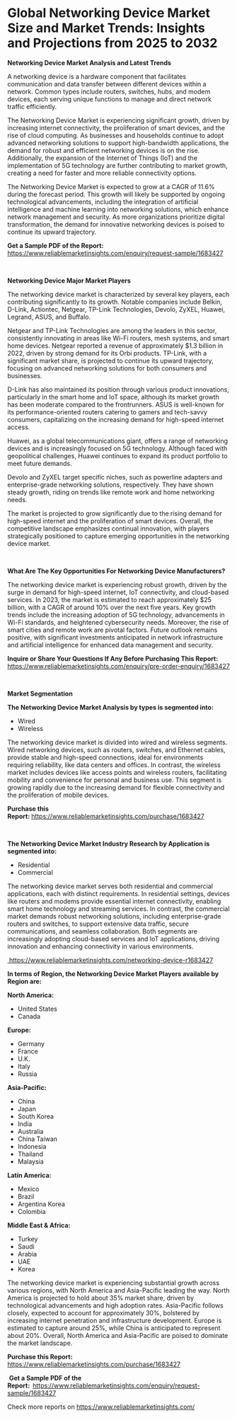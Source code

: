 <p><h1>Global Networking Device Market Size and Market Trends: Insights and Projections from 2025 to 2032</h1></p><p><strong>Networking Device Market Analysis and Latest Trends</strong></p>
<p><p>A networking device is a hardware component that facilitates communication and data transfer between different devices within a network. Common types include routers, switches, hubs, and modem devices, each serving unique functions to manage and direct network traffic efficiently. </p><p>The Networking Device Market is experiencing significant growth, driven by increasing internet connectivity, the proliferation of smart devices, and the rise of cloud computing. As businesses and households continue to adopt advanced networking solutions to support high-bandwidth applications, the demand for robust and efficient networking devices is on the rise. Additionally, the expansion of the Internet of Things (IoT) and the implementation of 5G technology are further contributing to market growth, creating a need for faster and more reliable connectivity options.</p><p>The Networking Device Market is expected to grow at a CAGR of 11.6% during the forecast period. This growth will likely be supported by ongoing technological advancements, including the integration of artificial intelligence and machine learning into networking solutions, which enhance network management and security. As more organizations prioritize digital transformation, the demand for innovative networking devices is poised to continue its upward trajectory.</p></p>
<p><strong>Get a Sample PDF of the Report:&nbsp;</strong> <a href="https://www.reliablemarketinsights.com/enquiry/request-sample/1683427?utm_campaign=2453&utm_medium=2&utm_source=Github&utm_content=ia&utm_term=15022025&utm_id=networking-device">https://www.reliablemarketinsights.com/enquiry/request-sample/1683427</a></p>
<p>&nbsp;</p>
<p><strong>Networking Device Major Market Players</strong></p>
<p><p>The networking device market is characterized by several key players, each contributing significantly to its growth. Notable companies include Belkin, D-Link, Actiontec, Netgear, TP-Link Technologies, Devolo, ZyXEL, Huawei, Legrand, ASUS, and Buffalo. </p><p>Netgear and TP-Link Technologies are among the leaders in this sector, consistently innovating in areas like Wi-Fi routers, mesh systems, and smart home devices. Netgear reported a revenue of approximately $1.3 billion in 2022, driven by strong demand for its Orbi products. TP-Link, with a significant market share, is projected to continue its upward trajectory, focusing on advanced networking solutions for both consumers and businesses.</p><p>D-Link has also maintained its position through various product innovations, particularly in the smart home and IoT space, although its market growth has been moderate compared to the frontrunners. ASUS is well-known for its performance-oriented routers catering to gamers and tech-savvy consumers, capitalizing on the increasing demand for high-speed internet access.</p><p>Huawei, as a global telecommunications giant, offers a range of networking devices and is increasingly focused on 5G technology. Although faced with geopolitical challenges, Huawei continues to expand its product portfolio to meet future demands.</p><p>Devolo and ZyXEL target specific niches, such as powerline adapters and enterprise-grade networking solutions, respectively. They have shown steady growth, riding on trends like remote work and home networking needs.</p><p>The market is projected to grow significantly due to the rising demand for high-speed internet and the proliferation of smart devices. Overall, the competitive landscape emphasizes continual innovation, with players strategically positioned to capture emerging opportunities in the networking device market.</p></p>
<p>&nbsp;</p>
<p><strong>What Are The Key Opportunities For Networking Device Manufacturers?</strong></p>
<p><p>The networking device market is experiencing robust growth, driven by the surge in demand for high-speed internet, IoT connectivity, and cloud-based services. In 2023, the market is estimated to reach approximately $25 billion, with a CAGR of around 10% over the next five years. Key growth trends include the increasing adoption of 5G technology, advancements in Wi-Fi standards, and heightened cybersecurity needs. Moreover, the rise of smart cities and remote work are pivotal factors. Future outlook remains positive, with significant investments anticipated in network infrastructure and artificial intelligence for enhanced data management and security.</p></p>
<p><strong>Inquire or Share Your Questions If Any Before Purchasing This Report:</strong> <a href="https://www.reliablemarketinsights.com/enquiry/pre-order-enquiry/1683427?utm_campaign=2453&utm_medium=2&utm_source=Github&utm_content=ia&utm_term=15022025&utm_id=networking-device">https://www.reliablemarketinsights.com/enquiry/pre-order-enquiry/1683427</a></p>
<p>&nbsp;</p>
<p><strong>Market Segmentation</strong></p>
<p><strong>The Networking Device Market Analysis by types is segmented into:</strong></p>
<p><ul><li>Wired</li><li>Wireless</li></ul></p>
<p><p>The networking device market is divided into wired and wireless segments. Wired networking devices, such as routers, switches, and Ethernet cables, provide stable and high-speed connections, ideal for environments requiring reliability, like data centers and offices. In contrast, the wireless market includes devices like access points and wireless routers, facilitating mobility and convenience for personal and business use. This segment is growing rapidly due to the increasing demand for flexible connectivity and the proliferation of mobile devices.</p></p>
<p><strong>Purchase this Report:&nbsp;</strong><a href="https://www.reliablemarketinsights.com/purchase/1683427?utm_campaign=2453&utm_medium=2&utm_source=Github&utm_content=ia&utm_term=15022025&utm_id=networking-device">https://www.reliablemarketinsights.com/purchase/1683427</a></p>
<p>&nbsp;</p>
<p><strong>The Networking Device Market Industry Research by Application is segmented into:</strong></p>
<p><ul><li>Residential</li><li>Commercial</li></ul></p>
<p><p>The networking device market serves both residential and commercial applications, each with distinct requirements. In residential settings, devices like routers and modems provide essential internet connectivity, enabling smart home technology and streaming services. In contrast, the commercial market demands robust networking solutions, including enterprise-grade routers and switches, to support extensive data traffic, secure communications, and seamless collaboration. Both segments are increasingly adopting cloud-based services and IoT applications, driving innovation and enhancing connectivity in various environments.</p></p>
<p><a href="https://www.reliablemarketinsights.com/networking-device-r1683427?utm_campaign=2453&utm_medium=2&utm_source=Github&utm_content=ia&utm_term=15022025&utm_id=networking-device">&nbsp;https://www.reliablemarketinsights.com/networking-device-r1683427</a></p>
<p><strong>In terms of Region, the Networking Device Market Players available by Region are:</strong></p>
<p>
    <p> <strong> North America: </strong>
        <ul>
            <li>United States</li>
            <li>Canada</li>
        </ul>
        </p> 
    <p> <strong> Europe: </strong>
        <ul>
            <li>Germany</li>
            <li>France</li>
            <li>U.K.</li>
            <li>Italy</li>
            <li>Russia</li>
        </ul>
        </p> 
    <p> <strong> Asia-Pacific: </strong>
        <ul>
            <li>China</li>
            <li>Japan</li>
            <li>South Korea</li>
            <li>India</li>
            <li>Australia</li>
            <li>China Taiwan</li>
            <li>Indonesia</li>
            <li>Thailand</li>
            <li>Malaysia</li>
        </ul>
        </p> 
    <p> <strong> Latin America: </strong>
        <ul>
            <li>Mexico</li>
            <li>Brazil</li>
            <li>Argentina Korea</li>
            <li>Colombia</li>
        </ul>
        </p> 
    <p> <strong> Middle East & Africa: </strong>
        <ul>
            <li>Turkey</li>
            <li>Saudi</li>
            <li>Arabia</li>
            <li>UAE</li>
            <li>Korea</li>
        </ul>
    </p>
    </p>
<p><p>The networking device market is experiencing substantial growth across various regions, with North America and Asia-Pacific leading the way. North America is projected to hold about 35% market share, driven by technological advancements and high adoption rates. Asia-Pacific follows closely, expected to account for approximately 30%, bolstered by increasing internet penetration and infrastructure development. Europe is estimated to capture around 25%, while China is anticipated to represent about 20%. Overall, North America and Asia-Pacific are poised to dominate the market landscape.</p></p>
<p><strong>Purchase this Report: </strong><a href="https://www.reliablemarketinsights.com/purchase/1683427?utm_campaign=2453&utm_medium=2&utm_source=Github&utm_content=ia&utm_term=15022025&utm_id=networking-device">https://www.reliablemarketinsights.com/purchase/1683427</a></p>
<p>&nbsp;<strong>Get a Sample PDF of the Report:&nbsp;&nbsp;</strong><a href="https://www.reliablemarketinsights.com/enquiry/request-sample/1683427?utm_campaign=2453&utm_medium=2&utm_source=Github&utm_content=ia&utm_term=15022025&utm_id=networking-device">https://www.reliablemarketinsights.com/enquiry/request-sample/1683427</a></p>
<p><strong></strong></p>
<p>Check more reports on <a href="https://www.reliablemarketinsights.com/?utm_campaign=2453&utm_medium=2&utm_source=Github&utm_content=ia&utm_term=15022025&utm_id=networking-device">https://www.reliablemarketinsights.com/</a></p>